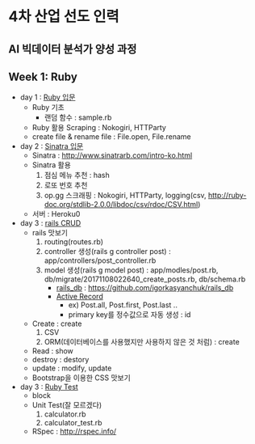 # 4차 산업 선도 인력
AI 빅데이터 분석가 양성 과정
---

## Week 1: Ruby
- day 1 : [Ruby 입문](https://github.com/jjuya/LikeLion_class_Ruby/tree/master/1day_Ruby)
    * Ruby 기초
        - 랜덤 함수 : sample.rb
    * Ruby 활용 Scraping : Nokogiri, HTTParty
    * create file & rename file : File.open, File.rename
- day 2 : [Sinatra 입문](https://github.com/jjuya/LikeLion_sinatra)
    * Sinatra : http://www.sinatrarb.com/intro-ko.html
    * Sinatra 활용
        1) 점심 메뉴 추천 : hash
        2) 로또 번호 추천
        3) op.gg 스크래핑 : Nokogiri, HTTParty, logging(csv, http://ruby-doc.org/stdlib-2.0.0/libdoc/csv/rdoc/CSV.html)
    * 서버 : Heroku0
- day 3 : [rails CRUD](https://github.com/jjuya/LikeLion_rails-crud)
    * rails 맛보기
        1) routing(routes.rb)
        2) controller 생성(rails g controller post) : app/controllers/post_controller.rb
        3) model 생성(rails g model post) : app/modles/post.rb, db/migrate/20171108022640_create_posts.rb, db/schema.rb
            - [rails_db](https://rails-crud-jjuya.c9users.io/rails/db) : https://github.com/igorkasyanchuk/rails_db
            - [Active Record](http://guides.rorlab.org/active_record_basics.html)
                * ex) Post.all, Post.first, Post.last ..
                * primary key를 정수값으로 자동 생성 : id
    * Create : create
        1) CSV
        2) ORM(데이터베이스를 사용했지만 사용하지 않은 것 처럼) : create
    * Read : show
    * destroy : destory
    * update : modify, update
    * Bootstrap을 이용한 CSS 맛보기
- day 3 : [Ruby Test](https://github.com/jjuya/LikeLion_class_Ruby/tree/master/3day_Ruby)
    * block
    * Unit Test(잘 모르겠다)
        1) calculator.rb
        2) calculator_test.rb
    * RSpec : http://rspec.info/